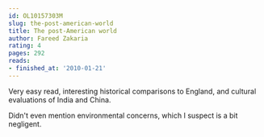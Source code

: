 ```yaml
---
id: OL10157303M
slug: the-post-american-world
title: The post-American world
author: Fareed Zakaria
rating: 4
pages: 292
reads:
- finished_at: '2010-01-21'
---
```

Very easy read, interesting historical comparisons to England, and cultural evaluations of India and China.

Didn't even mention environmental concerns, which I suspect is a bit negligent.
